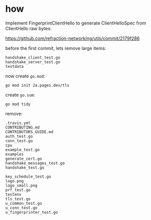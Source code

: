# how

Implement FingerprintClientHello to generate ClientHelloSpec from ClientHello
raw bytes:

https://github.com/refraction-networking/utls/commit/2179f286

before the first commit, lets remove large items:

~~~
handshake_client_test.go
handshake_server_test.go
testdata
~~~

now create `go.mod`:

~~~
go mod init 2a.pages.dev/tls
~~~

create `go.sum`:

~~~
go mod tidy
~~~

remove:

~~~
.travis.yml
CONTRIBUTING.md
CONTRIBUTORS_GUIDE.md
auth_test.go
conn_test.go
cpu
example_test.go
examples
generate_cert.go
handshake_messages_test.go
handshake_test.go

key_schedule_test.go
logo.png
logo_small.png
prf_test.go
testenv
tls_test.go
u_common_test.go
u_conn_test.go
u_fingerprinter_test.go
~~~
